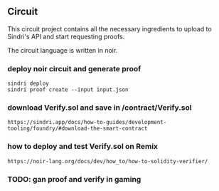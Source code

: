 ## Circuit

This circuit project contains all the necessary ingredients to upload to Sindri's API and start requesting proofs.

The circuit language is written in noir.

### deploy noir circuit and generate proof
```shell
sindri deploy
sindri proof create --input input.json
```

### download Verify.sol and save in /contract/Verify.sol
```shell
https://sindri.app/docs/how-to-guides/development-tooling/foundry/#download-the-smart-contract
```

### how to deploy and test Verify.sol on Remix
```shell
https://noir-lang.org/docs/dev/how_to/how-to-solidity-verifier/
```

### TODO: gan proof and verify in gaming

